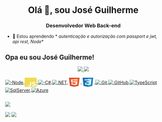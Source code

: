 <h1 align="center">Olá 👋, sou José Guilherme</h1>
<h3 align="center">Desenvolvedor Web Back-end</h3>


- 🌱 Estou aprendendo * *autenticação e autorização com passport e jwt, api rest, Node**

## Opa eu sou José Guilherme!
<div align="center">
  <a href="https://github.com/Jose-Guilherme-20">
  <img height="180em" src="https://github-readme-stats.vercel.app/api?username=Jose-Guilherme-20&show_icons=true&theme=dracula&include_all_commits=true&count_private=true"/>
  <img height="180em" src="https://github-readme-stats.vercel.app/api/top-langs/?username=Jose-Guilherme-20&layout=compact&langs_count=7&theme=dracula"/>
</div>
<div style="display: inline_block"><br>
  
  <img align="center" alt="-Node" height="30" width="40" src="https://cdn.jsdelivr.net/gh/devicons/devicon/icons/nodejs/nodejs-plain.svg">   
  <img align="center" alt="-Js" height="30" width="40" src="https://raw.githubusercontent.com/devicons/devicon/master/icons/javascript/javascript-plain.svg">
  <img align="center" alt="-C#" height="30" width="40" src="https://icongr.am/devicon/csharp-original.svg?size=120&color=181818">
  <img align="center" alt=".NET" height="30" width="40" src="https://icongr.am/devicon/dot-net-original-wordmark.svg?size=120&color=181818">
  <img align="center" alt="-HTML" height="30" width="40" src="https://raw.githubusercontent.com/devicons/devicon/master/icons/html5/html5-original.svg">
  <img align="center" alt="-CSS" height="30" width="40" src="https://raw.githubusercontent.com/devicons/devicon/master/icons/css3/css3-original.svg">
  <img align="center" alt=".Git" height="30" width="40" src="https://icongr.am/devicon/git-original.svg?size=120&color=181818">
  <img align="center" alt=".GitHub" height="30" width="40" src="https://cdn.jsdelivr.net/gh/devicons/devicon/icons/github/github-original-wordmark.svg">
    <img align="center" alt="TypeScript" height="30" width="40" src="https://icongr.am/devicon/typescript-original.svg?size=120&color=181818">
    <img align="center" alt="SqlServer" height="30" width="40" src="https://cdn.jsdelivr.net/gh/devicons/devicon/icons/microsoftsqlserver/microsoftsqlserver-plain-wordmark.svg">
    <img align="center" alt="Azure" height="30" width="40" src="https://cdn.jsdelivr.net/gh/devicons/devicon/icons/azure/azure-original-wordmark.svg">

  
          

</div>
  
  ##
 
<div> 
  <a href="https://instagram.com/jose.guilherme.20" target="_blank"><img src="https://img.shields.io/badge/-Instagram-%23E4405F?style=for-the-badge&logo=instagram&logoColor=white" target="_blank"></a>

  <a href = "mailto:jg005478@gmail.com"><img src="https://img.shields.io/badge/-Gmail-%23333?style=for-the-badge&logo=gmail&logoColor=white" target="_blank"></a>
  <a href="https://www.linkedin.com/in/joseguidev/" target="_blank"><img src="https://img.shields.io/badge/-LinkedIn-%230077B5?style=for-the-badge&logo=linkedin&logoColor=white" target="_blank"></a> 
  
  </div>
 
 

